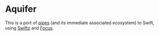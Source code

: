 # Aquifer

This is a port of [pipes](http://hackage.haskell.org/package/pipes) (and its immediate associated ecosystem) to Swift, using [Swiftz](https://github.com/typelift/Swiftz) and [Focus](https://github.com/typelift/Focus).
